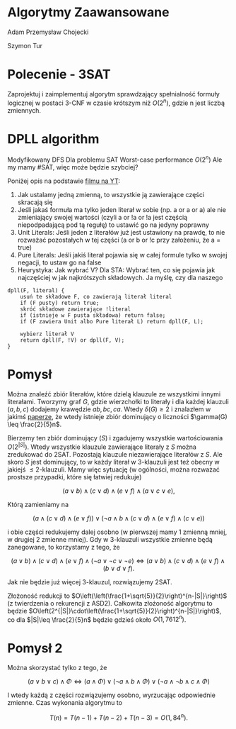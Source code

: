 # Algorytmy Zaawansowane

Adam Przemysław Chojecki

Szymon Tur

# Polecenie - 3SAT
Zaprojektuj i zaimplementuj algorytm sprawdzający spełnialność formuły logicznej w postaci 3-CNF w czasie krótszym niż $O(2^n)$, gdzie n jest liczbą zmiennych.


# DPLL algorithm
Modyfikowany DFS
Dla problemu SAT Worst-case performance $O(2^{n})$
Ale my mamy #SAT, więc może będzie szybciej?

Poniżej opis na podstawie [filmu na YT](https://www.youtube.com/watch?v=xFpndTg7ZqA):
1. Jak ustalamy jedną zmienną, to wszystkie ją zawierające części skracają się
2. Jeśli jakaś formuła ma tylko jeden literał w sobie (np. a or a or a) ale nie zmieniający swojej wartości (czyli a or !a or !a jest częścią niepodpadającą pod tą regułę) to ustawić go na jedyny poprawny
3. Unit Literals: Jeśli jeden z literałów już jest ustawiony na prawdę, to nie rozważać pozostałych w tej części (a or b or !c przy założeniu, że a = true)
4. Pure Literals: Jeśli jakiś literał pojawia się w całej formule tylko w swojej negacji, to ustaw go na false
5. Heurystyka: Jak wybrać V? Dla STA: Wybrać ten, co się pojawia jak najczęściej w jak najkrótszych składowych. Ja myślę, czy dla naszego 

```
dpll(F, literal) {
	usuń te składowe F, co zawierają literał literal
	if (F pusty) return true;
	skróć składowe zawierające !literal
	if (istnieje w F pusta składowa) return false;
	if (F zawiera Unit albo Pure literał L) return dpll(F, L);
	
	wybierz literał V
	return dpll(F, !V) or dpll(F, V);
}
```

# Pomysł
Można znaleźć zbiór literałów, które dzielą klauzule ze wszystkimi innymi literałami. Tworzymy graf $G$, gdzie wierzchołki to literały i dla każdej klauzuli $(a,b,c)$ dodajemy krawędzie $ab,bc,ca$. Wtedy $\delta(G)\geq 2$ i znalazłem w jakimś [paperze](https://arxiv.org/abs/1410.4334), że wtedy istnieje zbiór dominujący o liczności $\gamma(G) \leq \frac{2}{5}n$. 

Bierzemy ten zbiór dominujący ($S$) i zgadujemy wszystkie wartościowania $O(2^{|S|})$. Wtedy wszystkie klauzule zawierające literały z $S$ można zredukować do 2SAT. Pozostają klauzule niezawierające literałów z $S$. Ale skoro $S$ jest dominujący, to w każdy literał w 3-klauzuli jest też obecny w jakiejś $\leq 2$-klauzuli. Mamy więc sytuację (w ogólności, można rozważać prostsze przypadki, które się łatwiej redukuje)

$$
(a \vee b) \wedge (c \vee d) \wedge (e \vee f) \wedge (a \vee c \vee e),
$$

Którą zamieniamy na

$$
(a \wedge (c \vee d) \wedge (e \vee f)) \vee (\neg a \wedge b \wedge (c \vee d) \wedge (e \vee f) \wedge (c \vee e))
$$

i obie części redukujemy dalej osobno (w pierwszej mamy 1 zmienną mniej, w drugiej 2 zmienne mniej). Gdy w 3-klauzuli wszystkie zmienne będą zanegowane, to korzystamy z tego, że

$$
(a \vee b) \wedge (c \vee d) \wedge (e \vee f) \wedge (\neg a \vee \neg c \vee \neg e)\iff(a \vee b) \wedge (c \vee d) \wedge (e \vee f) \wedge (b \vee d \vee f).
$$

Jak nie będzie już więcej 3-klauzul, rozwiązujemy 2SAT.

Złożoność redukcji to $O\left(\left(\frac{1+\sqrt{5}}{2}\right)^{n-|S|}\right)$ (z twierdzenia o rekurencji z ASD2). Całkowita złożoność algorytmu to będzie $O\left(2^{|S|}\cdot\left(\frac{1+\sqrt{5}}{2}\right)^{n-|S|}\right)$, co dla $|S|\leq \frac{2}{5}n$ będzie gdzieś około $O(1,7612^n)$.

# Pomysł 2

Można skorzystać tylko z tego, że

$$
(a \vee b \vee c) \wedge \Phi \iff (a \wedge \Phi) \vee (\neg a \wedge b \wedge \Phi) \vee (\neg a \wedge \neg b \wedge c \wedge \Phi) 
$$

I wtedy każdą z części rozwiązujemy osobno, wyrzucając odpowiednie zmienne. Czas wykonania algorytmu to

$$
T(n) = T(n-1)+T(n-2)+T(n-3) = O(1,84^n).
$$
